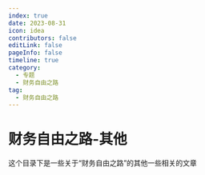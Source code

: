 ```yaml
---
index: true
date: 2023-08-31
icon: idea
contributors: false
editLink: false
pageInfo: false
timeline: true
category:
  - 专题
  - 财务自由之路
tag:
  - 财务自由之路
---
```


# 财务自由之路-其他

这个目录下是一些关于“财务自由之路”的其他一些相关的文章

<!-- @include: ../../scaffolds/post_footer.md -->